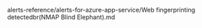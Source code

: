 alerts-reference/alerts-for-azure-app-service/Web fingerprinting detectedbr(NMAP  Blind Elephant).md